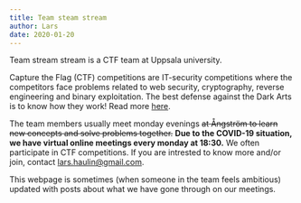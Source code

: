 ```yaml
---
title: Team steam stream
author: Lars
date: 2020-01-20
---
```


Team stream stream is a CTF team at Uppsala university.

Capture the Flag (CTF) competitions are IT-security competitions
where the competitors face problems related to web security, cryptography,
reverse engineering and binary exploitation. The best defense against
the Dark Arts is to know how they work! Read more [here](https://ctftime.org/ctf-wtf/).

The team members usually meet monday evenings ~~at Ångström to learn new concepts and solve problems together.~~
**Due to the COVID-19 situation, we have virtual online meetings every monday at 18:30.**
We often participate in CTF competitions.
If you are intrested to know more and/or join, contact <lars.haulin@gmail.com>.

This webpage is sometimes (when someone in the team feels ambitious)
updated with posts about what we have gone through on our meetings.
